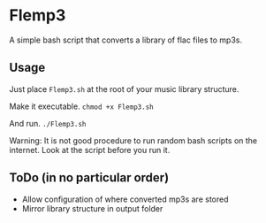 # Flemp3
A simple bash script that converts a library of flac files to mp3s.  

## Usage
Just place `Flemp3.sh` at the root of your music library structure.

Make it executable.
`chmod +x Flemp3.sh`

And run.
`./Flemp3.sh`

Warning:  It is not good procedure to run random bash scripts on the internet.
Look at the script before you run it.  

## ToDo (in no particular order)
- Allow configuration of where converted mp3s are stored
- Mirror library structure in output folder 
